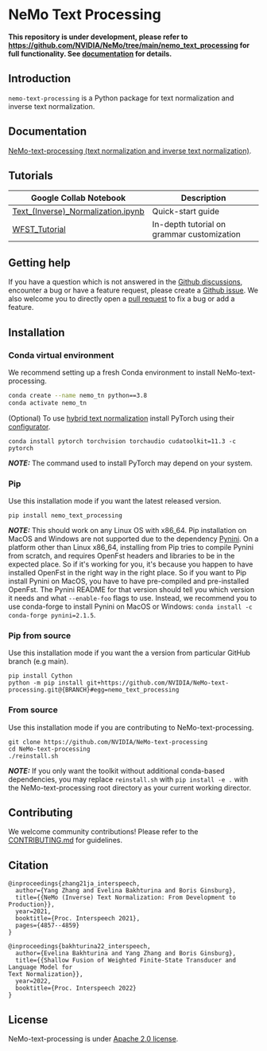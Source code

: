 **NeMo Text Processing**
==========================

**This repository is under development, please refer to https://github.com/NVIDIA/NeMo/tree/main/nemo_text_processing for full functionality. See [documentation](https://docs.nvidia.com/deeplearning/nemo/user-guide/docs/en/stable/nlp/text_normalization/wfst/wfst_text_normalization.html) for details.**

Introduction
------------

`nemo-text-processing` is a Python package for text normalization and inverse text normalization.

Documentation
-------------

[NeMo-text-processing (text normalization and inverse text normalization)](https://docs.nvidia.com/deeplearning/nemo/user-guide/docs/en/main/nlp/text_normalization/intro.html).

Tutorials
-----------------

| Google Collab Notebook      | Description |
| ----------- | ----------- |
| [Text_(Inverse)_Normalization.ipynb](https://github.com/NVIDIA/NeMo-text-processing/blob/main/tutorials/Text_(Inverse)_Normalization.ipynb)     | Quick-start guide       |
| [WFST_Tutorial](https://github.com/NVIDIA/NeMo-text-processing/blob/main/tutorials/WFST_Tutorial.ipynb)   | In-depth tutorial on grammar customization        |


Getting help
--------------
If you have a question which is not answered in the [Github discussions](https://github.com/NVIDIA/NeMo-text-processing/discussions), encounter a bug or have a feature request, please create a [Github issue](https://github.com/NVIDIA/NeMo-text-processing/issues). We also welcome you to directly open a [pull request](https://github.com/NVIDIA/NeMo-text-processing/pulls) to fix a bug or add a feature.


Installation
------------

### Conda virtual environment

We recommend setting up a fresh Conda environment to install NeMo-text-processing.

```bash
conda create --name nemo_tn python==3.8
conda activate nemo_tn
```

(Optional) To use [hybrid text normalization](nemo_text_processing/hybrid/README.md) install PyTorch using their [configurator](https://pytorch.org/get-started/locally/). 

```
conda install pytorch torchvision torchaudio cudatoolkit=11.3 -c pytorch
```
**_NOTE:_** The command used to install PyTorch may depend on your system.


###  Pip

Use this installation mode if you want the latest released version.
```
pip install nemo_text_processing
```

**_NOTE:_** This should work on any Linux OS with x86_64. Pip installation on MacOS and Windows are not supported due to the dependency [Pynini](https://www.openfst.org/twiki/bin/view/GRM/Pynini). On a platform other than Linux x86_64, installing from Pip tries to compile Pynini from scratch, and requires OpenFst headers and libraries to be in the expected place. So if it's working for you, it's because you happen to have installed OpenFst in the right way in the right place. So if you want to Pip install Pynini on MacOS, you have to have pre-compiled and pre-installed OpenFst. The Pynini README for that version should tell you which version it needs and what `--enable-foo` flags to use.
Instead, we recommend you to use conda-forge to install Pynini on MacOS or Windows:
`conda install -c conda-forge pynini=2.1.5`.


###  Pip from source

Use this installation mode if you want the a version from particular GitHub branch (e.g main).

```
pip install Cython
python -m pip install git+https://github.com/NVIDIA/NeMo-text-processing.git@{BRANCH}#egg=nemo_text_processing
```


### From source

Use this installation mode if you are contributing to NeMo-text-processing.

```
git clone https://github.com/NVIDIA/NeMo-text-processing
cd NeMo-text-processing
./reinstall.sh
```

**_NOTE:_** If you only want the toolkit without additional conda-based dependencies, you may replace ``reinstall.sh`` with ``pip install -e .`` with the NeMo-text-processing root directory as your current working director.


Contributing
------------
We welcome community contributions! Please refer to the [CONTRIBUTING.md](CONTRIBUTING.md) for guidelines.



Citation
--------

```
@inproceedings{zhang21ja_interspeech,
  author={Yang Zhang and Evelina Bakhturina and Boris Ginsburg},
  title={{NeMo (Inverse) Text Normalization: From Development to Production}},
  year=2021,
  booktitle={Proc. Interspeech 2021},
  pages={4857--4859}
}

@inproceedings{bakhturina22_interspeech,
  author={Evelina Bakhturina and Yang Zhang and Boris Ginsburg},
  title={{Shallow Fusion of Weighted Finite-State Transducer and Language Model for
Text Normalization}},
  year=2022,
  booktitle={Proc. Interspeech 2022}
}
```

License
-------
NeMo-text-processing is under [Apache 2.0 license](LICENSE).
